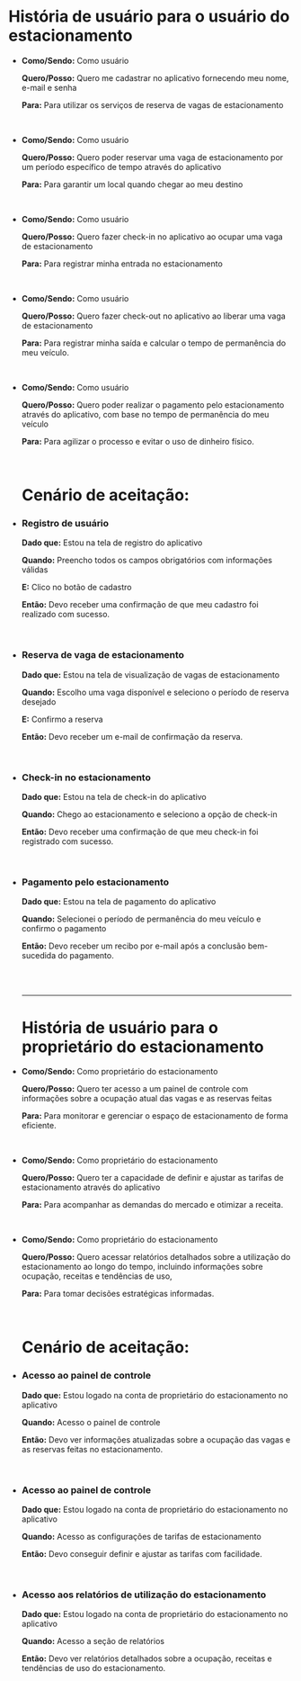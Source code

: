 <h1>História de usuário para o usuário  do estacionamento</h1>
<ul>
<li><p><b>Como/Sendo:</b> Como usuário </p>
<p><b>Quero/Posso:</b> Quero me cadastrar no aplicativo fornecendo meu nome, e-mail e senha </p>
<p><b>Para:</b>  Para utilizar os serviços de reserva de vagas de estacionamento </p></br>
  </li>
  
  <li><p><b>Como/Sendo:</b> Como usuário </p>
<p><b>Quero/Posso:</b> Quero poder reservar uma vaga de estacionamento por um período específico de tempo através do aplicativo </p>
<p><b>Para:</b>  Para garantir um local quando chegar ao meu destino</p></br>
  </li>
  
  <li><p><b>Como/Sendo:</b> Como usuário </p>
<p><b>Quero/Posso:</b> Quero fazer check-in no aplicativo ao ocupar uma vaga de estacionamento </p>
<p><b>Para:</b>  Para registrar minha entrada no estacionamento</p></br>
  </li>
  
  <li><p><b>Como/Sendo:</b> Como usuário </p>
<p><b>Quero/Posso:</b> Quero fazer check-out no aplicativo ao liberar uma vaga de estacionamento </p>
<p><b>Para:</b>  Para registrar minha saída e calcular o tempo de permanência do meu veículo.</p></br>
  </li>
  
  <li><p><b>Como/Sendo:</b> Como usuário </p>
<p><b>Quero/Posso:</b>  Quero poder realizar o pagamento pelo estacionamento através do aplicativo, com base no tempo de permanência do meu veículo </p>
<p><b>Para:</b>  Para agilizar o processo e evitar o uso de dinheiro físico.</p></br>
  </li>
  

<h1>Cenário de aceitação:</h1>

  
<li><h3>Registro de usuário</h3>
<p><b>Dado que:</b> Estou na tela de registro do aplicativo </p>
<p><b>Quando:</b> Preencho todos os campos obrigatórios com informações válidas </p>
</p><b>E:</b> Clico no botão de cadastro <p>
<p><b>Então:</b> Devo receber uma confirmação de que meu cadastro foi realizado com sucesso. </p></br>
</li>
  
<li><h3>Reserva de vaga de estacionamento</h3>
<p><b>Dado que:</b> Estou na tela de visualização de vagas de estacionamento </p>
<p><b>Quando:</b> Escolho uma vaga disponível e seleciono o período de reserva desejado </p>
</p><b>E:</b> Confirmo a reserva <p>
<p><b>Então:</b> Devo receber um e-mail de confirmação da reserva. </p></br>
</li>

<li><h3>Check-in no estacionamento</h3>
<p><b>Dado que:</b> Estou na tela de check-in do aplicativo </p>
<p><b>Quando:</b> Chego ao estacionamento e seleciono a opção de check-in </p>
<p><b>Então:</b> Devo receber uma confirmação de que meu check-in foi registrado com sucesso. </p></br>

<li><h3>Pagamento pelo estacionamento</h3>
<p><b>Dado que:</b> Estou na tela de pagamento do aplicativo </p>
<p><b>Quando:</b> Selecionei o período de permanência do meu veículo e confirmo o pagamento </p>
<p><b>Então:</b> Devo receber um recibo por e-mail após a conclusão bem-sucedida do pagamento. </p></br>
</li>
  

</br>
<hr>
<h1>História de usuário para o proprietário do estacionamento</h1>

<li><p><b>Como/Sendo:</b> Como proprietário do estacionamento </p>
<p><b>Quero/Posso:</b> Quero ter acesso a um painel de controle com informações sobre a ocupação atual das vagas e as reservas feitas </p>
<p><b>Para:</b> Para monitorar e gerenciar o espaço de estacionamento de forma eficiente. </p></br>
  </li>

<li><p><b>Como/Sendo:</b> Como proprietário do estacionamento </p>
<p><b>Quero/Posso:</b> Quero ter a capacidade de definir e ajustar as tarifas de estacionamento através do aplicativo </p>
<p><b>Para:</b> Para acompanhar as demandas do mercado e otimizar a receita. </p></br>
  </li>

<li><p><b>Como/Sendo:</b> Como proprietário do estacionamento </p>
<p><b>Quero/Posso:</b> Quero acessar relatórios detalhados sobre a utilização do estacionamento ao longo do tempo, incluindo informações sobre ocupação, receitas e tendências de uso, </p>
<p><b>Para:</b> Para tomar decisões estratégicas informadas. </p></br>
  </li>


<h1>Cenário de aceitação:</h1>

  
<li><h3>Acesso ao painel de controle</h3>
<p><b>Dado que:</b> Estou logado na conta de proprietário do estacionamento no aplicativo </p>
<p><b>Quando:</b> Acesso o painel de controle </p>
<p><b>Então:</b> Devo ver informações atualizadas sobre a ocupação das vagas e as reservas feitas no estacionamento. </p></br>
</li>

<li><h3>Acesso ao painel de controle</h3>
<p><b>Dado que:</b> Estou logado na conta de proprietário do estacionamento no aplicativo </p>
<p><b>Quando:</b> Acesso as configurações de tarifas de estacionamento </p>
<p><b>Então:</b> Devo conseguir definir e ajustar as tarifas com facilidade. </p></br>
</li>

<li><h3>Acesso aos relatórios de utilização do estacionamento</h3>
<p><b>Dado que:</b> Estou logado na conta de proprietário do estacionamento no aplicativo </p>
<p><b>Quando:</b> Acesso a seção de relatórios </p>
<p><b>Então:</b> Devo ver relatórios detalhados sobre a ocupação, receitas e tendências de uso do estacionamento. </p></br>
</li>

</ul>
</hr>


